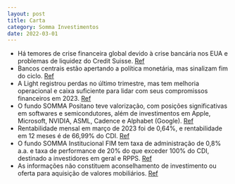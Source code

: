 ```yaml
---
layout: post
title: Carta
category: Somma Investimentos
date: 2022-03-01
---
```


- Há temores de crise financeira global devido à crise bancária nos EUA e problemas de liquidez do Credit Suisse.
<a href="#" onclick="search_on_pdf('Fed Funds e eventuais impactos da crise bancária recente no sistema financeiro. A despeito da elevaç')">Ref</a>
- Bancos centrais estão apertando a política monetária, mas sinalizam fim do ciclo.
<a href="#" onclick="search_on_pdf('comunicados) ser apropriados. De modo geral, a comunicação reflete a intenção do FOMC de sinalizar q')">Ref</a>
- A Light registrou perdas no último trimestre, mas tem melhoria operacional e caixa suficiente para lidar com seus compromissos financeiros em 2023.
<a href="#" onclick="search_on_pdf('A alavancagem da Light finalizou o ano em 3,3x, abaixo da covenant de dívida líquida / Ebitda de 3,5')">Ref</a>
- O fundo SOMMA Positano teve valorização, com posições significativas em softwares e semicondutores, além de investimentos em Apple, Microsoft, NVIDIA, ASML, Cadence e Alphabet (Google).
<a href="#" onclick="search_on_pdf('com valor de mercado de US$ 1,9 trilhão, com 6,5%, do fundo. Dentre as 10 maiores posições destacam-')">Ref</a>
- Rentabilidade mensal em março de 2023 foi de 0,64%, e rentabilidade em 12 meses é de 66,99% do CDI.
<a href="#" onclick="search_on_pdf('aberto para aplicações e resgates. Sua rentabilidade mensal em março de 2023 foi igual a 1,04% ou 88')">Ref</a>
- O fundo SOMMA Institucional FIM tem taxa de administração de 0,8% a.a. e taxa de performance de 20% do que exceder 100% do CDI, destinado a investidores em geral e RPPS.
<a href="#" onclick="search_on_pdf('O SOMMA Fundamental FIA possui data de início em 29/05/2018, com taxa de administração igual a 1,95%')">Ref</a>
- As informações não constituem aconselhamento de investimento ou oferta para aquisição de valores mobiliários.
<a href="#" onclick="search_on_pdf('R$ 9.031.295,20.“As informações contidas neste material têm caráter meramente informativo e não con')">Ref</a>
